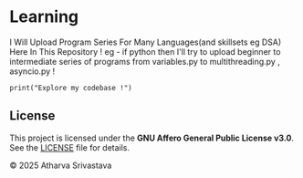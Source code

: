# Learning
I Will Upload Program Series For Many Languages(and skillsets eg DSA) Here In This Repository ! 
eg - if python then I'll try to upload beginner to intermediate series of programs from variables.py to multithreading.py , asyncio.py !
```
print("Explore my codebase !")
```

## License

This project is licensed under the **GNU Affero General Public License v3.0**.  
See the [LICENSE](./LICENSE) file for details.

© 2025 Atharva Srivastava
